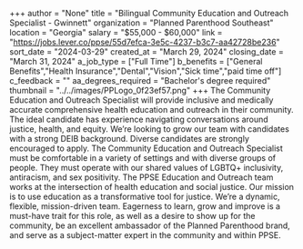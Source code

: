 +++
author = "None"
title = "Bilingual Community Education and Outreach Specialist - Gwinnett"
organization = "Planned Parenthood Southeast"
location = "Georgia"
salary = "$55,000 - $60,000"
link = "https://jobs.lever.co/ppse/55d7efca-3e5c-4237-b3c7-aa42728be236"
sort_date = "2024-03-29"
created_at = "March 29, 2024"
closing_date = "March 31, 2024"
a_job_type = ["Full Time"]
b_benefits = ["General Benefits","Health Insurance","Dental","Vision","Sick time","paid time off"]
c_feedback = ""
aa_degrees_required = "Bachelor's degree required"
thumbnail = "../../images/PPLogo_0f23ef57.png"
+++
The Community Education and Outreach Specialist will provide inclusive and medically accurate comprehensive health education and outreach in their community. The ideal candidate has experience navigating conversations around justice, health, and equity. We’re looking to grow our team with candidates with a strong DEIB background. Diverse candidates are strongly encouraged to apply. The Community Education and Outreach Specialist must be comfortable in a variety of settings and with diverse groups of people. They must operate with our shared values of LGBTQ+ inclusivity, antiracism, and sex positivity. The PPSE Education and Outreach team works at the intersection of health education and social justice. Our mission is to use education as a transformative tool for justice. We’re a dynamic, flexible, mission-driven team. Eagerness to learn, grow and improve is a must-have trait for this role, as well as a desire to show up for the community, be an excellent ambassador of the Planned Parenthood brand, and serve as a subject-matter expert in the community and within PPSE.